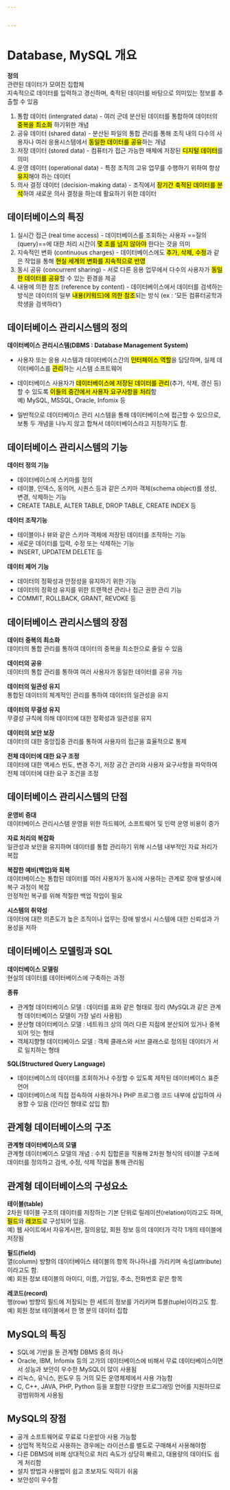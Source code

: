 ```yaml
---


---
```


<h1 id="database-mysql-개요">Database, MySQL 개요</h1>
<p><strong>정의</strong><br>
관련된 데이터가 모여진 집합체<br>
지속적으로 데이터를 입력하고 경신하며, 축적된 데이터를 바탕으로 의미있는 정보를 추출할 수 있음</p>
<ol>
<li>통합 데이터 (intergrated data) - 여러 군데 분산된 데이터를 통합하여 데이터의 <mark>중복을 최소화</mark> 하기위한 개념</li>
<li>공유 데이터 (shared data) - 분산된 파일의 통합 관리를 통해 조직 내의 다수의 사용자나 여러 응용시스템에서 <mark>동일한 데이터를 공유</mark>하는 개념</li>
<li>저장 데이터 (stored data) - 컴퓨터가 접근 가능한 매체에 저장된 <mark>디지털 데이터</mark>를 의미</li>
<li>운영 데이터 (operational data) - 특정 조직의 고유 업무를 수행하기 위하여 항상 <mark>유지</mark>해야 하는 데이터</li>
<li>의사 결정 데이터 (decision-making data) - 조직에서 <mark>장기간 축적된 데이터를 분석</mark>하여 새로운 의사 결정을 하는데 활요하기 위한 데이터</li>
</ol>
<h2 id="데이터베이스의-특징">데이터베이스의 특징</h2>
<ol>
<li>실시간 접근 (real time access) - 데이터베이스를 조회하는 사용자 ==질의(query)==에 대한 처리 시간이 <mark>몇 초를 넘지 않아야</mark> 한다는 것을 의미</li>
<li>지속적인 변화 (continuous charges) - 데이터베이스에도 <mark>추가, 삭제, 수정</mark>과 같은 작업을 통해 <mark>현실 세계의 변화를 지속적으로 반영</mark></li>
<li>동시 공유 (concurrent sharing) - 서로 다른 응용 업무에서 다수의 사용자가 <mark>동일한 데이터를 공유</mark>할 수 있는 환경을 제공</li>
<li>내용에 의한 참조 (reference by content) - 데이터베이스에서 데이터를 검색하는 방식은 데이터의 일부 <mark>내용(키워드)에 의한 참조</mark>되는 방식 (ex : ‘모든 컴퓨터공학과 학생을 검색하라’)</li>
</ol>
<h2 id="데이터베이스-관리시스템의-정의">데이터베이스 관리시스템의 정의</h2>
<p><strong>데이터베이스 관리시스템(DBMS : Database Management System)</strong></p>
<ul>
<li>
<p>사용자 또는 응용 시스템과 데이터베이스간의 <mark>인터페이스 역할</mark>을 담당하며, 실제 데이터베이스를 <mark>관리</mark>하는 시스템 소프트웨어</p>
</li>
<li>
<p>데이터베이스 사용자가 <mark>데이터베이스에 저장된 데이터를 관리</mark>(추가, 삭제, 경신 등)할 수 있도록 <mark>이들의 중간에서 사용자 요구사항을 처리</mark>함<br>
예) MySQL, MSSQL, Oracle, Infomix 등</p>
</li>
<li>
<p>일반적으로 데이터베이스 관리 시스템을 통해 데이터베이스에 접근할 수 있으므로, 보통 두 개념을 나누지 않고 합쳐서 데이터베이스라고 지칭하기도 함.</p>
</li>
</ul>
<h2 id="데이터베이스-관리시스템의-기능">데이터베이스 관리시스템의 기능</h2>
<p><strong>데이터 정의 기능</strong></p>
<ul>
<li>데이터베이스에 스키마를 정의</li>
<li>테이블, 인덱스, 동의어, 시퀀스 등과 같은 스키마 객체(schema object)를 생성, 변경, 삭제하는 기능</li>
<li>CREATE TABLE, ALTER TABLE, DROP TABLE, CREATE INDEX 등</li>
</ul>
<p><strong>데이터 조작기능</strong></p>
<ul>
<li>테이블이나 뷰와 같은 스키마 객체에 저장된 데이터를 조작하는 기능</li>
<li>새로운 데이터를 입력, 수정 또는 삭제하는 기능</li>
<li>INSERT, UPDATEM DELETE 등</li>
</ul>
<p><strong>데이터 제어 기능</strong></p>
<ul>
<li>데이터의 정확성과 안정성을 유지하기 위한 기능</li>
<li>데이터의 정확성 유지를 위한 트랜잭션 관리나 접근 권한 관리 기능</li>
<li>COMMIT, ROLLBACK, GRANT, REVOKE 등</li>
</ul>
<h2 id="데이터베이스-관리시스템의-장점">데이터베이스 관리시스템의 장점</h2>
<p><strong>데이터 중복의 최소화</strong><br>
데이터의 통합 관리를 통하여 데이터의 중복을 최소한으로 줄일 수 있음</p>
<p><strong>데이터의 공유</strong><br>
데이터의 통합 관리를 통하여 여러 사용자가 동일한 데이터를 공유 가능</p>
<p><strong>데이터의 일관성 유지</strong><br>
통합된 데이터의 체계적인 관리를 통하여 데이터의 일관성을 유지</p>
<p><strong>데이터의 무결성 유지</strong><br>
무결성 규칙에 의해 데이터에 대한 정확성과 일관성을 유지</p>
<p><strong>데이터의 보안 보장</strong><br>
데이터의 대한 중앙집중 관리를 통하여 사용자의 접근을 효율적으로 통제</p>
<p><strong>전체 데이터에 대한 요구 조정</strong><br>
데이터에 대한 액세스 빈도, 변경 주기, 저장 공간 관리와 사용자 요구사항을 파악하여 전체 데이터에 대한 요구 조건을 조정</p>
<h2 id="데이터베이스-관리시스템의-단점">데이터베이스 관리시스템의 단점</h2>
<p><strong>운영비 증대</strong><br>
데이터베이스 관리시스템 운영을 위한 하드웨어, 소프트웨어 및 인력 운영 비용이 증가</p>
<p><strong>자료 처리의 복잡화</strong><br>
일관성과 보안을 유지하며 데이터를 통합 관리하기 위해 시스템 내부적인 자료 처리가 복잡</p>
<p><strong>복잡한 예비(백업)와 회복</strong><br>
데이터베이스는 통합된 데이터를 여러 사용자가 동시에 사용하는 관계로 장애 발생시에 복구 과정이 복잡<br>
안정적인 복구를 위해 적절한 백업 작업이 필요</p>
<p><strong>시스템의 취약성</strong><br>
데이터에 대한 의존도가 높은 조직이나 업무는 장애 발생시 시스템에 대한 신뢰성과 가용성을 저하</p>
<h2 id="데이터베이스-모델링과-sql">데이터베이스 모델링과 SQL</h2>
<p><strong>데이터베이스 모델링</strong><br>
현실의 데이터를 데이터베이스에 구축하는 과정</p>
<p><strong>종류</strong></p>
<ul>
<li>관계형 데이터베이스 모델 : 데이터를 표와 같은 형태로 정리 (MySQL과 같은 관계형 데이터베이스 모델이 가장 널리 사용됨)</li>
<li>분산형 데이터베이스 모델 : 네트워크 상의 여러 다른 지점에 분산되어 있거나 중복되어 잇는 형태</li>
<li>객체지향형 데이터베이스 모델 : 객체 클래스와 서브 클래스로 정의된 데이터가 서로 일치하는 형태</li>
</ul>
<p><strong>SQL(Structured Query Language)</strong></p>
<ul>
<li>데이터베이스의 데이터를 조회하거나 수정할 수 있도록 제작된 데이터베이스 표준언어</li>
<li>데이터베이스에 직접 접속하여 사용하거나 PHP 프로그램 코드 내부에 삽입하여 사용할 수 있음 (인라인 형태로 삽입 함)</li>
</ul>
<h2 id="관계형-데이터베이스의-구조">관계형 데이터베이스의 구조</h2>
<p><strong>관계형 데이터베이스의 모델</strong><br>
관계형 데이터베이스 모델의 개념 : 수치 집합론을 적용해 2차원 형식의 테이블 구조에 데이터를 정의하고 검색, 수정, 삭제 작업을 통해 관리됨</p>
<h2 id="관계형-데이터베이스의-구성요소">관계형 데이터베이스의 구성요소</h2>
<p><strong>테이블(table)</strong><br>
2차원 테이블 구조의 데이터를 저장하는 기본 단위로 릴레이션(relation)이라고도 하며, <mark>필드</mark>와 <mark>레코드</mark>로 구성되어 있음.<br>
예) 웹 사이트에서 자유게시판, 질의응답, 회원 정보 등의 데이터가 각각 1개의 테이블에 저장됨</p>
<p><strong>필드(field)</strong><br>
열(column) 방향의 데이터베이스 테이블의 항목 하나하나를 가리키며 속성(attribute)이라고도 함.<br>
예) 회원 정보 테이블의 아이디, 이름, 가입일, 주소, 전화번호 같은 항목</p>
<p><strong>레코드(record)</strong><br>
행(row) 방향의 필드에 저장되는 한 세트의 정보를 가리키며 튜블(tuple)이라고도 함.<br>
예) 회원 정보 테이블에서 한 명 분의 데이터 집합</p>
<h2 id="mysql의-특징">MySQL의 특징</h2>
<ul>
<li>SQL에 기반을 둔 관계형 DBMS 중의 하나</li>
<li>Oracle, IBM, Infomix 등의 고가의 데이터베이스에 비해서 무료 데이터베이스이면서 성능과 보안이 우수한 MySQL이 많이 사용됨</li>
<li>리눅스, 유닉스, 윈도우 등 거의 모든 운영체제에서 사용 가능함</li>
<li>C, C++, JAVA, PHP, Python 등을 포함한 다양한 프로그래밍 언어를 지원하므로 광범위하게 사용됨</li>
</ul>
<h2 id="mysql의-장점">MySQL의 장점</h2>
<ul>
<li>공개 소프트웨어로 무료로 다운받아 사용 가능함</li>
<li>상업적 목적으로 사용하는 경우에는 라이선스를 별도로 구매해서 사용해야함</li>
<li>다른 DBMS에 비해 상대적으로 처리 속도가 상당히 빠르고, 대용량의 데이터도 쉽게 처리함</li>
<li>설치 방법과 사용법이 쉽고 초보자도 익히기 쉬움</li>
<li>보안성이 우수함</li>
</ul>

